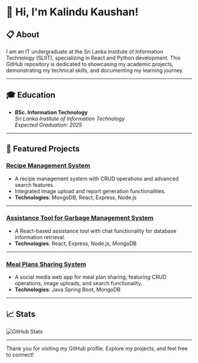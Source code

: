 # 👋 Hi, I'm Kalindu Kaushan!

## 📋 About
I am an IT undergraduate at the Sri Lanka Institute of Information Technology (SLIIT), specializing in React and Python development. This GitHub repository is dedicated to showcasing my academic projects, demonstrating my technical skills, and documenting my learning journey.

---

## 🎓 Education
- **BSc. Information Technology**  
  *Sri Lanka Institute of Information Technology*  
  *Expected Graduation: 2025*

---

## 🌟 Featured Projects

### [Recipe Management System](https://github.com/SLIITITP/FITCRIB.git)
- A recipe management system with CRUD operations and advanced search features.
- Integrated image upload and report generation functionalities.
- **Technologies**: MongoDB, React, Express, Node.js  

---

### [Assistance Tool for Garbage Management System](https://github.com/it21362262/greenchase_project.git)
- A React-based assistance tool with chat functionality for database information retrieval.
- **Technologies**: React, Express, Node.js, MongoDB  

---

### [Meal Plans Sharing System](https://github.com/PAF-IT3030/paf-assignment-2024jun_we_157_team.git)
- A social media web app for meal plan sharing, featuring CRUD operations, image uploads, and search functionality.
- **Technologies**: Java Spring Boot, MongoDB  
 

---

## 📈 Stats
![GitHub Stats](https://github-readme-stats.vercel.app/api?username=KalinduKaushan&show_icons=true&theme=light)

---
 

Thank you for visiting my GitHub profile. Explore my projects, and feel free to connect!
